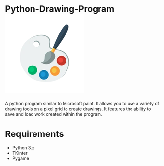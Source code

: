 # Python-Drawing-Program ![image](https://github.com/MoonPengu/Python-paint-program/blob/main/paint.webp)
A python program similar to Microsoft paint. It allows you to use a variety of drawing tools on a pixel grid to create drawings. It features the ability to save and load work created within the program.

# Requirements
- Python 3.x
- TKinter
- Pygame

